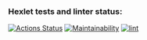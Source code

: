 ### Hexlet tests and linter status:
[![Actions Status](https://github.com/MrMeison/python-project-lvl1/workflows/hexlet-check/badge.svg)](https://github.com/MrMeison/python-project-lvl1/actions)
[![Maintainability](https://api.codeclimate.com/v1/badges/699eb03c579246d5dcd3/maintainability)](https://codeclimate.com/github/MrMeison/python-project-lvl1/maintainability)
[![lint](https://github.com/MrMeison/python-project-lvl1/actions/workflows/lint.yml/badge.svg)](https://github.com/MrMeison/python-project-lvl1/actions/workflows/lint.yml)

